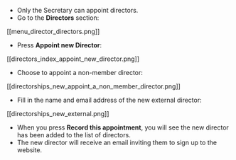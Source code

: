 * Only the Secretary can appoint directors.
* Go to the **Directors** section:

[[menu_director_directors.png]]

* Press **Appoint new Director**:

[[directors_index_appoint_new_director.png]]

* Choose to appoint a non-member director:

[[directorships_new_appoint_a_non_member_director.png]]

* Fill in the name and email address of the new external director:

[[directorships_new_external.png]]

* When you press **Record this appointment**, you will see the new director has been added to the list of directors.
* The new director will receive an email inviting them to sign up to the website.